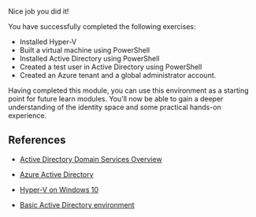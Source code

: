 Nice job you did it!

You have successfully completed the following exercises:

 - Installed Hyper-V
 - Built a virtual machine using PowerShell
 - Installed Active Directory using PowerShell
 - Created a test user in Active Directory using PowerShell
 - Created an Azure tenant and a global administrator account.

Having completed this module, you can use this environment as a starting point for future learn modules.  You'll now be able to gain a deeper understanding of the identity space and some practical hands-on experience.

## References

* [Active Directory Domain Services Overview](https://docs.microsoft.com/windows-server/identity/ad-ds/get-started/virtual-dc/active-directory-domain-services-overview)

* [Azure Active Directory](https://docs.microsoft.com/azure/active-directory/fundamentals/active-directory-whatis)

* [Hyper-V on Windows 10](https://docs.microsoft.com/virtualization/hyper-v-on-windows/)

* [Basic Active Directory environment](https://docs.microsoft.com/azure/active-directory/cloud-sync/tutorial-basic-ad-azure)


